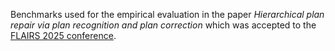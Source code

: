 Benchmarks used for the empirical evaluation in the paper *Hierarchical plan repair via plan recognition and plan correction* which was accepted to the [FLAIRS 2025 conference](https://www.flairs-38.info/).
